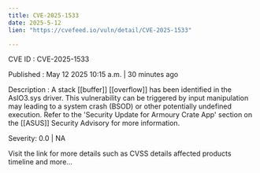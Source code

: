 ```yaml
---
title: CVE-2025-1533
date: 2025-5-12
lien: "https://cvefeed.io/vuln/detail/CVE-2025-1533"

---
```


CVE ID : CVE-2025-1533

Published :  May 12
2025
10:15 a.m. | 30 minutes ago

Description : A stack [[buffer]] [[overflow]] has been identified in the AsIO3.sys driver. This vulnerability can be triggered by input manipulation
may leading to a system crash (BSOD) or other potentially undefined execution.
Refer to the 'Security Update for Armoury Crate App' section on the [[ASUS]] Security Advisory for more information.

Severity: 0.0 | NA

Visit the link for more details
such as CVSS details
affected products
timeline
and more...
